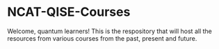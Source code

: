 # NCAT-QISE-Courses

Welcome, quantum learners! This is the respository that will host all the resources from various courses from the past, present and future. 
